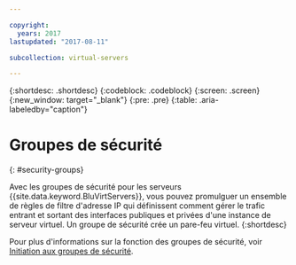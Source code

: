 ```yaml
---

copyright:
  years: 2017
lastupdated: "2017-08-11"

subcollection: virtual-servers

---
```


{:shortdesc: .shortdesc}
{:codeblock: .codeblock}
{:screen: .screen}
{:new_window: target="_blank"}
{:pre: .pre}
{:table: .aria-labeledby="caption"}


# Groupes de sécurité
{: #security-groups}

Avec les groupes de sécurité pour les serveurs {{site.data.keyword.BluVirtServers}}, vous pouvez promulguer un ensemble de règles de filtre d'adresse IP qui définissent comment gérer le trafic entrant et sortant des interfaces publiques et privées d'une instance de serveur virtuel. Un groupe de sécurité crée un pare-feu virtuel.
{:shortdesc}

Pour plus d'informations sur la fonction des groupes de sécurité, voir [Initiation aux groupes de sécurité](/docs/infrastructure/security-groups?topic=security-groups-getting-started-with-security-groups).
